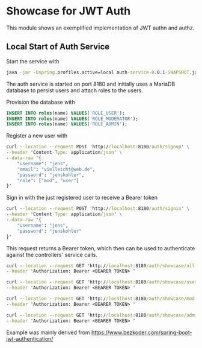 # Showcase for JWT Auth

This module shows an exemplified implementation of JWT authn and authz. 

## Local Start of Auth Service

Start the service with 

```cmd
java -jar -Dspring.profiles.active=local auth-service-0.0.1-SNAPSHOT.jar
```
The auth service is started on port 8180 and initially uses a MariaDB database to persist
users and attach roles to the users. 

Provision the database with

```sql
INSERT INTO roles(name) VALUES('ROLE_USER');
INSERT INTO roles(name) VALUES('ROLE_MODERATOR');
INSERT INTO roles(name) VALUES('ROLE_ADMIN');
```

Register a new user with

```cmd
curl --location --request POST 'http://localhost:8180/auth/signup' \
--header 'Content-Type: application/json' \
--data-raw '{
    "username": "jens",
    "email": "vielleicht@web.de",
    "password": "jenskohler",
    "role": ["mod", "user"]
}'
```

Sign in with the just registered user to receive a Bearer token

```cmd
curl --location --request POST 'http://localhost:8180/auth/signin' \
--header 'Content-Type: application/json' \
--data-raw '{
    "username": "jens",
    "password": "jenskohler"
}'
```

This request returns a Bearer token, which then can be used to authenticate against the 
controllers' service calls. 

```cmd
curl --location --request GET 'http://localhost:8180/auth/showcase/all' \
--header 'Authorization: Bearer <BEARER TOKEN> '

curl --location --request GET 'http://localhost:8180/auth/showcase/user' \
--header 'Authorization: Bearer <BEARER TOKEN> '

curl --location --request GET 'http://localhost:8180/auth/showcase/mod' \
--header 'Authorization: Bearer <BEARER TOKEN> '

curl --location --request GET 'http://localhost:8180/auth/showcase/admin' \
--header 'Authorization: Bearer <BEARER TOKEN> '

```

Example was mainly derived from <https://www.bezkoder.com/spring-boot-jwt-authentication/>